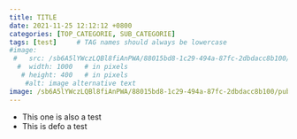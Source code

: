 ```yaml
---
title: TITLE
date: 2021-11-25 12:12:12 +0800
categories: [TOP_CATEGORIE, SUB_CATEGORIE]
tags: [test]     # TAG names should always be lowercase
#image: 
 #   src: /sb6A5lYWczLQBl8fiAnPWA/88015bd8-1c29-494a-87fc-2dbdacc8b100/public
  #  width: 1000   # in pixels
   # height: 400   # in pixels
    #alt: image alternative text
image: /sb6A5lYWczLQBl8fiAnPWA/88015bd8-1c29-494a-87fc-2dbdacc8b100/public
---
```


* This one is also a test
* This is defo a test